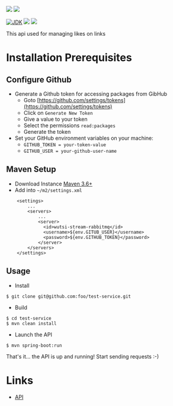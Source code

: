 [![](https://github.com/foo/test-service/actions/workflows/master.yml/badge.svg)](https://github.com/foo/test-service/actions/workflows/master.yml)
[![](https://github.com/foo/test-service/actions/workflows/pull_request.yml/badge.svg)](https://github.com/foo/test-service/actions/workflows/pull_request.yml)

[![JDK](https://img.shields.io/badge/jdk-1.8-brightgreen.svg)](https://jdk.java.net/11/)
[![](https://img.shields.io/badge/maven-3.6-brightgreen.svg)](https://maven.apache.org/download.cgi)
![](https://img.shields.io/badge/language-kotlin-blue.svg)

This api used for managing likes on links

# Installation Prerequisites

## Configure Github
- Generate a Github token for accessing packages from GibHub
  - Goto [https://github.com/settings/tokens](https://github.com/settings/tokens)
  - Click on `Generate New Token`
  - Give a value to your token
  - Select the permissions `read:packages`
  - Generate the token
- Set your GitHub environment variables on your machine:
  - `GITHUB_TOKEN = your-token-value`
  - `GITHUB_USER = your-github-user-name`

## Maven Setup
- Download Instance [Maven 3.6+](https://maven.apache.org/download.cgi)
- Add into `~/m2/settings.xml`
```
    <settings>
        ...
        <servers>
            ...
            <server>
              <id>wutsi-stream-rabbitmq</id>
              <username>${env.GITUB_USER}</username>
              <password>${env.GITHUB_TOKEN}</password>
            </server>
        </servers>
    </settings>
```

## Usage
- Install
```
$ git clone git@github.com:foo/test-service.git
```

- Build
```
$ cd test-service
$ mvn clean install
```

- Launch the API
```
$ mvn spring-boot:run
```

That's it... the API is up and running! Start sending requests :-)

# Links
- [API](docs/api/)
